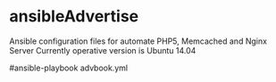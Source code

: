 # ansibleAdvertise
Ansible configuration files for automate PHP5, Memcached and Nginx Server
Currently operative version is Ubuntu 14.04

#ansible-playbook advbook.yml
